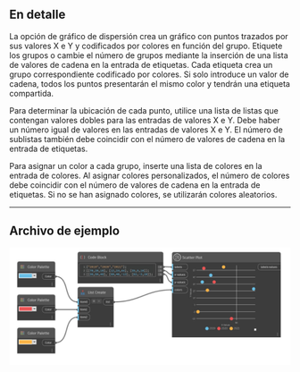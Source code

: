 ## En detalle

La opción de gráfico de dispersión crea un gráfico con puntos trazados por sus valores X e Y y codificados por colores en función del grupo.
Etiquete los grupos o cambie el número de grupos mediante la inserción de una lista de valores de cadena en la entrada de etiquetas. Cada etiqueta crea un grupo correspondiente codificado por colores. Si solo introduce un valor de cadena, todos los puntos presentarán el mismo color y tendrán una etiqueta compartida.

Para determinar la ubicación de cada punto, utilice una lista de listas que contengan valores dobles para las entradas de valores X e Y. Debe haber un número igual de valores en las entradas de valores X e Y. El número de sublistas también debe coincidir con el número de valores de cadena en la entrada de etiquetas.

Para asignar un color a cada grupo, inserte una lista de colores en la entrada de colores. Al asignar colores personalizados, el número de colores debe coincidir con el número de valores de cadena en la entrada de etiquetas. Si no se han asignado colores, se utilizarán colores aleatorios.

___
## Archivo de ejemplo

![Scatter Plot](./CoreNodeModelsWpf.Charts.ScatterPlotNodeModel_img.jpg)

